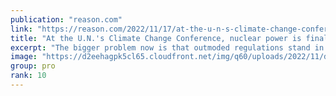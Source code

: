 ```yaml
---
publication: "reason.com"
link: "https://reason.com/2022/11/17/at-the-u-n-s-climate-change-conference-nuclear-power-is-finally-getting-some-respect/"
title: "At the U.N.'s Climate Change Conference, nuclear power is finally getting some respect"
excerpt: "The bigger problem now is that outmoded regulations stand in the way of deployment."
image: "https://d2eehagpk5cl65.cloudfront.net/img/q60/uploads/2022/11/dreamstime_xl_63832570-scaled.jpg"
group: pro
rank: 10
---
```

